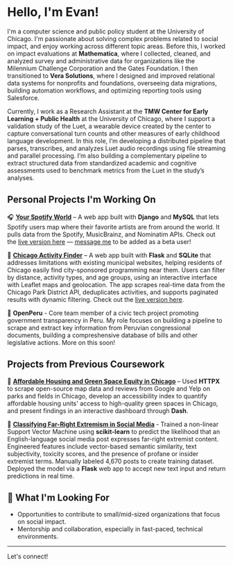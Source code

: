 # Hello, I'm Evan!
I'm a computer science and public policy student at the University of Chicago. I'm passionate about solving complex problems related to social impact, and enjoy working across different topic areas. Before this, I worked on impact evaluations at **Mathematica**, where I collected, cleaned, and analyzed survey and administrative data for organizations like the Milennium Challenge Corporation and the Gates Foundation. I then transitioned to **Vera Solutions**, where I designed and improved relational data systems for nonprofits and foundations, overseeing data migrations, building automation workflows, and optimizing reporting tools using Salesforce.

Currently, I work as a Research Assistant at the **TMW Center for Early Learning + Public Health** at the University of Chicago, where I support a validation study of the Luet, a wearable device created by the center to capture conversational turn counts and other measures of early childhood language development. In this role, I’m developing a distributed pipeline that parses, transcribes, and analyzes Luet audio recordings using file streaming and parallel processing. I’m also building a complementary pipeline to extract structured data from standardized academic and cognitive assessments used to benchmark metrics from the Luet in the study’s analyses.


## Personal Projects I'm Working On  

🎧 [**Your Spotify World**](https://github.com/evanfantozzi/spotify_map) – A web app built with **Django** and **MySQL** that lets Spotify users map where their favorite artists are from around the world. It pulls data from the Spotify, MusicBrainz, and Nominatim APIs. Check out the [live version here](https://evanfantozzi.pythonanywhere.com) — [message me](mailto:evanfantozzi@gmail.com) to be added as a beta user!

🌳 [**Chicago Activity Finder**](https://github.com/evanfantozzi/ChicagoActivities) – A web app built with **Flask** and **SQLite** that addresses limitations with existing municipal websites, helping residents of Chicago easily find city-sponsored programming near them. Users can filter by distance, activity types, and age groups, using an interactive interface with Leaflet maps and geolocation. The app scrapes real-time data from the Chicago Park District API, deduplicates activities, and supports paginated results with dynamic filtering. Check out the [live version here](https://chicagoactivities.onrender.com).

📜 **OpenPeru** - Core team member of a civic tech project promoting government transparency in Peru. My role focuses on building a pipeline to scrape and extract key information from Peruvian congressional documents, building a compreshensive database of bills and other legislative actions. More on this soon! 

## Projects from Previous Coursework
🏡 [**Affordable Housing and Green Space Equity in Chicago**](https://github.com/evanfantozzi/GreenSpaceAccess) – Used **HTTPX** to scrape open-source map data and reviews from Google and Yelp on parks and fields in Chicago, develop an accessibility index to quantify affordable housing units' access to high-quality green spaces in Chicago, and present findings in an interactive dashboard through **Dash**.

🎤 [**Classifying Far-Right Extremism in Social Media**](https://github.com/evanfantozzi/Extremist-Social-Media-Post-Detector/) - Trained a non-linear Support Vector Machine using **scikit-learn** to predict the likelihood that an English-language social media post expresses far-right extremist content. Engineered features include vector-based semantic similarity, text subjectivity, toxicity scores, and the presence of profane or insider extremist terms. Manually labeled 4,670 posts to create training dataset. Deployed the model via a **Flask** web app to accept new text input and return predictions in real time.




## 🌱 What I'm Looking For  
- Opportunities to contribute to small/mid-sized organizations that focus on social impact.  
- Mentorship and collaboration, especially in fast-paced, technical environments.  

---

Let's connect!   

